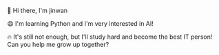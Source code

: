 👋 Hi there, I'm jinwan

😄 I'm learning Python and I'm very interested in AI!

🔥 It's still not enough, but I'll study hard and become the best IT person! Can you help me grow up together?
